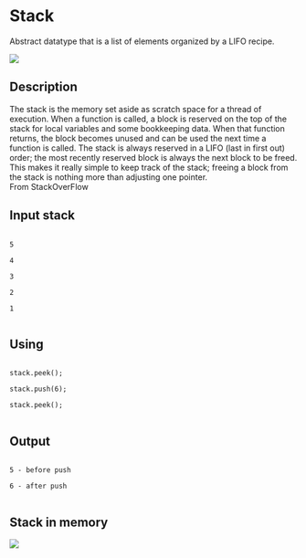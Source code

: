 <h1>Stack</h1>
<p>Abstract datatype that is a list of elements organized by a LIFO recipe.</p>
<img src="https://avatars.mds.yandex.net/i?id=ee84b286c91b7048d7fadd8f6ae76678-5286894-images-thumbs&n=13&exp=1">

<h2>Description</h2>
<p>
The stack is the memory set aside as scratch space for a thread of execution. When a function is called, a block is reserved on the top of the stack for local variables and some bookkeeping data. When that function returns, the block becomes unused and can be used the next time a function is called. The stack is always reserved in a LIFO (last in first out) order; the most recently reserved block is always the next block to be freed. This makes it really simple to keep track of the stack; freeing a block from the stack is nothing more than adjusting one pointer.
<br>
From StackOverFlow
</p>

<h2>Input stack</h2>
<code>
5<br>
4<br>
3<br>
2<br>
1<br>
</code>

<h2>Using</h2>
<code>
stack.peek();<br>
stack.push(6);<br>
stack.peek();<br>
</code>

<h2>Output</h2>
<code>
5 - before push<br>
6 - after push<br>
</code>

<h2>Stack in memory</h2>
<img src="https://operatingsystemclass.files.wordpress.com/2011/06/9-7.png">